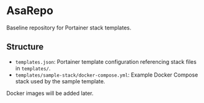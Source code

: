# AsaRepo

Baseline repository for Portainer stack templates.

## Structure

- `templates.json`: Portainer template configuration referencing stack files in `templates/`.
- `templates/sample-stack/docker-compose.yml`: Example Docker Compose stack used by the sample template.

Docker images will be added later.
